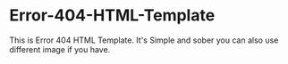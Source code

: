 # Error-404-HTML-Template
This is Error 404 HTML Template. It's Simple and sober you can also use different image if you have.
